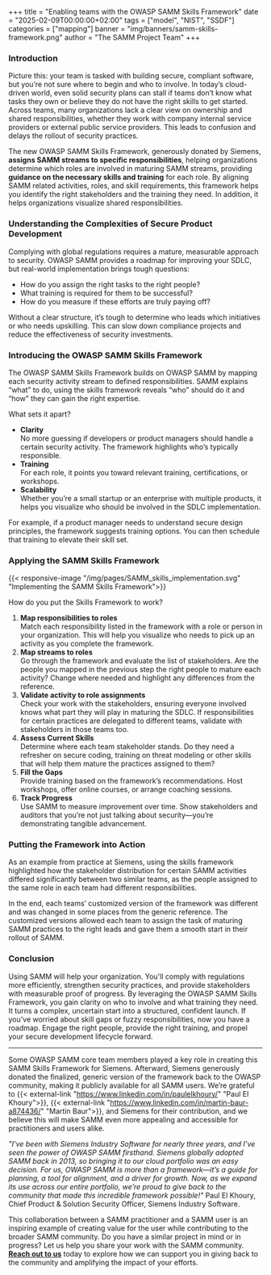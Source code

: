 +++
title = "Enabling teams with the OWASP SAMM Skills Framework"
date = "2025-02-09T00:00:00+02:00"
tags = ["model", "NIST", "SSDF"]
categories = ["mapping"]
banner = "img/banners/samm-skills-framework.png"
author = "The SAMM Project Team"
+++

### Introduction

Picture this: your team is tasked with building secure, compliant software, but you’re not sure where to begin and who to involve. In today’s cloud-driven world, even solid security plans can stall if teams don’t know what tasks they own or believe they do not have the right skills to get started. Across teams, many organizations lack a clear view on ownership and shared responsibilities, whether they work with company internal service providers or external public service providers. This leads to confusion and delays the rollout of security practices.

The new OWASP SAMM Skills Framework, generously donated by Siemens, **assigns SAMM streams to specific responsibilities**, helping organizations determine which roles are involved in maturing SAMM streams, providing **guidance on the necessary skills and training** for each role. By aligning SAMM related activities, roles, and skill requirements, this framework helps you identify the right stakeholders and the training they need. In addition, it helps organizations visualize shared responsibilities.


### Understanding the Complexities of Secure Product Development

Complying with global regulations requires a mature, measurable approach to security. OWASP SAMM provides a roadmap for improving your SDLC, but real-world implementation brings tough questions:  
* How do you assign the right tasks to the right people?
* What training is required for them to be successful?
* How do you measure if these efforts are truly paying off?

Without a clear structure, it’s tough to determine who leads which initiatives or who needs upskilling. This can slow down compliance projects and reduce the effectiveness of security investments.


### Introducing the OWASP SAMM Skills Framework

The OWASP SAMM Skills Framework builds on OWASP SAMM by mapping each security activity stream to defined responsibilities. SAMM explains “what” to do, using the skills framework reveals “who” should do it and “how” they can gain the right expertise.

What sets it apart?  
* **Clarity**  
    No more guessing if developers or product managers should handle a certain security activity. The framework highlights who’s typically responsible.
* **Training**  
    For each role, it points you toward relevant training, certifications, or workshops.
* **Scalability**  
    Whether you’re a small startup or an enterprise with multiple products, it helps you visualize who should be involved in the SDLC implementation.

For example, if a product manager needs to understand secure design principles, the framework suggests training options. You can then schedule that training to elevate their skill set.

### Applying the SAMM Skills Framework

{{< responsive-image  "/img/pages/SAMM_skills_implementation.svg" "Implementing the SAMM Skills Framework">}}

How do you put the Skills Framework to work?
1. **Map responsibilities to roles**  
    Match each responsibility listed in the framework with a role or person in your organization. This will help you visualize who needs to pick up an activity as you complete the framework.
2. **Map streams to roles**   
    Go through the framework and evaluate the list of stakeholders. Are the people you mapped in the previous step the right people to mature each activity? Change where needed and highlight any differences from the reference.
3. **Validate activity to role assignments**  
    Check your work with the stakeholders, ensuring everyone involved knows what part they will play in maturing the SDLC. If responsibilities for certain practices are delegated to different teams, validate with stakeholders in those teams too. 
4. **Assess Current Skills**   
    Determine where each team stakeholder stands. Do they need a refresher on secure coding, training on threat modeling or other skills that will help them mature the practices assigned to them?
5. **Fill the Gaps**  
    Provide training based on the framework’s recommendations. Host workshops, offer online courses, or arrange coaching sessions.
6. **Track Progress**  
    Use SAMM to measure improvement over time. Show stakeholders and auditors that you’re not just talking about security—you’re demonstrating tangible advancement.


### Putting the Framework into Action
As an example from practice at Siemens, using the skills framework highlighted how the stakeholder distribution for certain SAMM activities differed significantly between two similar teams, as the people assigned to the same role in each team had different responsibilities.

In the end, each teams’ customized version of the framework was different and was changed  in some places from the generic reference. The customized versions allowed each team to assign the task of maturing SAMM practices to the right leads and gave them a smooth start in their rollout of SAMM.


### Conclusion
Using SAMM will help your organization. You'll comply with regulations more efficiently, strengthen security practices, and provide stakeholders with measurable proof of progress.
By leveraging the OWASP SAMM Skills Framework, you gain clarity on who to involve and what training they need. It turns a complex, uncertain start into a structured, confident launch. 
If you’ve worried about skill gaps or fuzzy responsibilities, now you have a roadmap. Engage the right people, provide the right training, and propel your secure development lifecycle forward.


---
Some OWASP SAMM core team members played a key role in creating this SAMM Skills Framework for Siemens. Afterward, Siemens generously donated the finalized, generic version of the framework back to the OWASP community, making it publicly available for all SAMM users. We’re grateful to {{< external-link "https://www.linkedin.com/in/paulelkhoury/" "Paul El Khoury">}}, {{< external-link "https://www.linkedin.com/in/martin-baur-a874436/" "Martin Baur">}}, and Siemens for their contribution, and we believe this will make SAMM even more appealing and accessible for practitioners and users alike.

*"I’ve been with Siemens Industry Software for nearly three years, and I’ve seen the power of OWASP SAMM firsthand. Siemens globally adopted SAMM back in 2013, so bringing it to our cloud portfolio was an easy decision. For us, OWASP SAMM is more than a framework—it’s a guide for planning, a tool for alignment, and a driver for growth. Now, as we expand its use across our entire portfolio, we’re proud to give back to the community that made this incredible framework possible!"* Paul El Khoury, Chief Product & Solution Security Officer, Siemens Industry Software.

This collaboration between a SAMM practitioner and a SAMM user is an inspiring example of creating  value for the user while contributing to the broader SAMM community. Do you have a similar project in mind or in progress? Let us help you share your work with the SAMM community. **[Reach out to us](/contact)** today to explore how we can support you in giving back to the community and amplifying the impact of your efforts.
